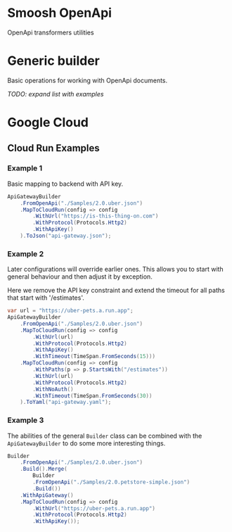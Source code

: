 # Smoosh OpenApi

OpenApi transformers utilities

# Generic builder

Basic operations for working with OpenApi documents.

*TODO: expand list with examples*

# Google Cloud

## Cloud Run Examples

### Example 1

Basic mapping to backend with API key.

```csharp
ApiGatewayBuilder
    .FromOpenApi("./Samples/2.0.uber.json")
    .MapToCloudRun(config => config
        .WithUrl("https://is-this-thing-on.com")
        .WithProtocol(Protocols.Http2)
        .WithApiKey()
    ).ToJson("api-gateway.json");
```

### Example 2

Later configurations will override earlier ones.  This allows you to start with general behaviour and then adjust it by exception.

Here we remove the API key constraint and extend the timeout for all paths that start with '/estimates'.


```csharp
var url = "https://uber-pets.a.run.app";
ApiGatewayBuilder
    .FromOpenApi("./Samples/2.0.uber.json")
    .MapToCloudRun(config => config
        .WithUrl(url)
        .WithProtocol(Protocols.Http2)
        .WithApiKey()
        .WithTimeout(TimeSpan.FromSeconds(15)))
    .MapToCloudRun(config => config
        .WithPaths(p => p.StartsWith("/estimates"))
        .WithUrl(url)
        .WithProtocol(Protocols.Http2)
        .WithNoAuth()
        .WithTimeout(TimeSpan.FromSeconds(30))
    ).ToYaml("api-gateway.yaml");
```

### Example 3

The abilities of the general ```Builder``` class can be combined with the ```ApiGatewayBuilder``` to do some more interesting things.

```csharp
Builder
    .FromOpenApi("./Samples/2.0.uber.json")
    .Build().Merge(
        Builder
        .FromOpenApi("./Samples/2.0.petstore-simple.json")
        .Build())
    .WithApiGateway()
    .MapToCloudRun(config => config
        .WithUrl("https://uber-pets.a.run.app")
        .WithProtocol(Protocols.Http2)
        .WithApiKey());
```
